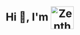 <h1 align="center">
  Hi 👋, I'm
  <img src="https://github.com/Zentheriun/Zentheriun/blob/main/gif/Zentheriun.gif" alt="Zentheriun" height="60" style="vertical-align: middle;" />
</h1>
